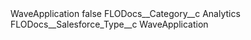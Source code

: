 <?xml version="1.0" encoding="UTF-8"?>
<CustomMetadata xmlns="http://soap.sforce.com/2006/04/metadata" xmlns:xsi="http://www.w3.org/2001/XMLSchema-instance" xmlns:xsd="http://www.w3.org/2001/XMLSchema">
    <label>WaveApplication</label>
    <protected>false</protected>
    <values>
        <field>FLODocs__Category__c</field>
        <value xsi:type="xsd:string">Analytics</value>
    </values>
    <values>
        <field>FLODocs__Salesforce_Type__c</field>
        <value xsi:type="xsd:string">WaveApplication</value>
    </values>
</CustomMetadata>
